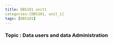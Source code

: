 ```yaml
---
title: DBS101 unit1
categories:[DBS101, unit_1]
tags: [DBS101]
---
```


### Topic : Data users and data Administration
